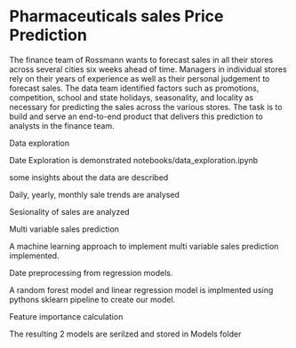 # Pharmaceuticals sales Price Prediction

The finance team of Rossmann wants to forecast sales in all their stores across several cities six weeks 
ahead of time. Managers in individual stores rely on their years of experience as well as their personal 
judgement to forecast sales. The data team identified factors such as promotions, competition, school 
and state holidays, seasonality, and locality as necessary for predicting the sales across the various 
stores. The task is to build and serve an end-to-end product that delivers this prediction to analysts in 
the finance team.

Data exploration

Date Exploration is demonstrated notebooks/data_exploration.ipynb

some insights about the data are described

Daily, yearly, monthly sale trends are analysed

Sesionality of sales are analyzed

Multi variable sales prediction 

A machine learning approach to implement multi variable sales prediction implemented.

Date preprocessing from regression models.

A random forest model and linear regression model is implmented using pythons sklearn pipeline to create our model.

Feature importance calculation

The resulting 2 models are serilzed and stored in Models folder
